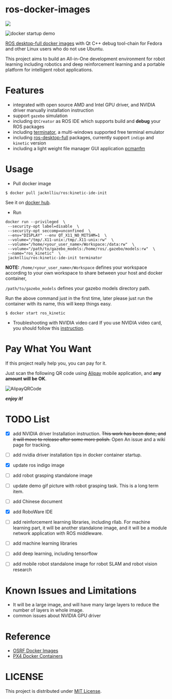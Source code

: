 # ros-docker-images

[![](https://images.microbadger.com/badges/image/jacknlliu/ros.svg)](https://microbadger.com/images/jacknlliu/ros "jacknlliu/ros docker images")

![docker startup demo](https://raw.githubusercontent.com/jacknlliu/ros-docker-images/master/resources/ur5_demo.gif)

[ROS desktop-full docker images](https://hub.docker.com/r/jacknlliu/ros/) with Qt C++ debug tool-chain for Fedora and other Linux users who do not use Ubuntu.

This project aims to build an All-in-One development environment for robot learning including robotics and deep reinforcement learning and a portable platform for intelligent robot applications.


# Features
- integrated with open source AMD and Intel GPU driver, and NVIDIA driver manually installation instruction
- support `gazebo` simulation
- including `QtCreator` as ROS IDE which supports build and **debug** your ROS packages
- including [terminator](http://gnometerminator.blogspot.com/p/introduction.html), a multi-windows supported free terminal emulator
- including [ros-desktop-full](http://wiki.ros.org/kinetic/Installation/Ubuntu) packages, currently support `indigo` and `kinetic` version
- including a light weight file manager GUI application [pcmanfm](http://pcmanfm.sourceforge.net/)


# Usage
- Pull docker image
```
$ docker pull jacknlliu/ros:kinetic-ide-init
```
See it on [docker hub](https://hub.docker.com/r/jacknlliu/ros/).


- Run
```shell
docker run --privileged  \
 --security-opt label=disable  \
 --security-opt seccomp=unconfined  \
 --env="DISPLAY" --env QT_X11_NO_MITSHM=1  \
 --volume="/tmp/.X11-unix:/tmp/.X11-unix:rw"  \
 --volume="/home/<your_user_name>/Workspace:/data:rw"  \
 --volume="/path/to/gazebo_models:/home/ros/.gazebo/models:rw"  \
 --name="ros_kinetic"  \
 jacknlliu/ros:kinetic-ide-init terminator
```

  **NOTE:**
   `/home/<your_user_name>/Workspace` defines your workspace according to your own workspace to share between your host and docker container,

  `/path/to/gazebo_models` defines your gazebo models directory path.

  Run the above command just in the first time, later please just run the container with its name, this will keep things easy.
```
$ docker start ros_kinetic
```

- Troubleshooting with NVIDIA video card
  If you use NVIDIA video card, you should follow this [instruction](https://github.com/jacknlliu/ros-docker-images/wiki).


# Pay What You Want

If this project really help you, you can pay for it.

Just scan the following QR code using [Alipay](https://play.google.com/store/apps/details?id=com.eg.android.AlipayGphone&hl=en) mobile application, and **any amount will be OK**.

![AlipayQRCode](https://raw.githubusercontent.com/jacknlliu/ros-docker-images/master/resources/AlipayQRCode_256x256.jpg)

***enjoy it!***


# TODO List
- [x] add NVIDIA driver Installation instruction. ~~This work has been done, and it will move to release after some more polish.~~ Open An issue and a wiki page for tracking.
- [ ] add nvidia driver installation tips in docker container startup.
- [x] update ros indigo image
- [ ] add robot grasping standalone image
- [ ] update demo gif picture with robot grasping task. This is a long term item.
- [ ] add Chinese document
- [x] add RoboWare IDE
- [ ] add reinforcement learning libraries, including rllab. For machine learning part, it will be another standalone image, and it will be a module network application with ROS middleware.
- [ ] add machine learning libraries
- [ ] add deep learning, including tensorflow
- [ ] add mobile robot standalone image for robot SLAM and robot vision research


# Known Issues and Limitations
- It will be a large image, and will have many large layers to reduce the number of layers in whole image.
- common issues about NVIDIA GPU driver


# Reference
- [OSRF Docker Images](https://github.com/osrf/docker_images)
- [PX4 Docker Containers](https://dev.px4.io/en/test_and_ci/docker.html)


# LICENSE
This project is distributed under [MIT License](https://en.wikipedia.org/wiki/MIT_License).
